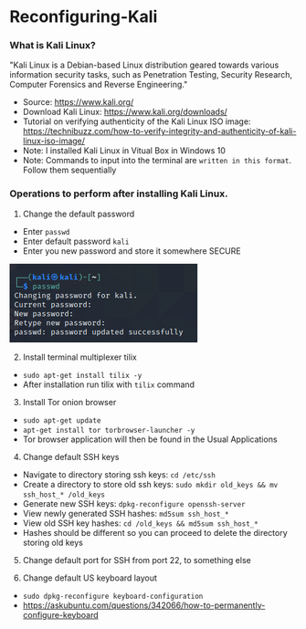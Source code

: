 # Reconfiguring-Kali

### What is Kali Linux?

"Kali Linux is a Debian-based Linux distribution geared towards various information security tasks, such as Penetration Testing, Security Research, Computer Forensics and Reverse Engineering." 

* Source: https://www.kali.org/ 
* Download Kali Linux: https://www.kali.org/downloads/
* Tutorial on verifying authenticity of the Kali Linux ISO image: https://technibuzz.com/how-to-verify-integrity-and-authenticity-of-kali-linux-iso-image/ 
* Note: I installed Kali Linux in Vitual Box in Windows 10
* Note: Commands to input into the terminal are `written in this format`. Follow them sequentially

### Operations to perform after installing Kali Linux. 

1. Change the default password 
* Enter `passwd`
* Enter default password `kali`
* Enter you new password and store it somewhere SECURE

![](Images/changingDefaultPassword.png)

2. Install terminal multiplexer tilix
* `sudo apt-get install tilix -y`
* After installation run tilix with `tilix` command 

3. Install Tor onion browser
* `sudo apt-get update`
* `apt-get install tor torbrowser-launcher -y`
* Tor browser application will then be found in the Usual Applications 

4. Change default SSH keys
* Navigate to directory storing ssh keys: `cd /etc/ssh`
* Create a directory to store old ssh keys: `sudo mkdir old_keys && mv ssh_host_* /old_keys`
* Generate new SSH keys: `dpkg-reconfigure openssh-server`
* View newly generated SSH hashes: `md5sum ssh_host_*`
* View old SSH key hashes: `cd /old_keys && md5sum ssh_host_*`
* Hashes should be different so you can proceed to delete the directory storing old keys

5. Change default port for SSH from port 22, to something else 

6. Change default US keyboard layout 
* `sudo dpkg-reconfigure keyboard-configuration`
* https://askubuntu.com/questions/342066/how-to-permanently-configure-keyboard

